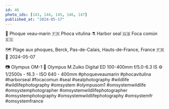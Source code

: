 ```yaml
---
id: 46
photo_ids: [143, 144, 145, 146, 147]
published_at: "2024-05-17"
---
```

🦭 
Phoque veau-marin 🇫🇷
Phoca vitulina ⚗️
Harbor seal 🇬🇧
Foca común 🇪🇸

🗺️ Plage aux phoques, Berck, Pas-de-Calais, Hauts-de-France, France 🇫🇷
📅 2024-05-07

📷 Olympus OM-1
🔭 Olympus M.Zuiko Digital ED 100-400mm f/5.0-6.3 IS
⚙️ 1/2500s - f6.3 - ISO 640 - 400mm
#phoqueveaumarin #phocavitulina #harborseal #focacomun #seal #sealphotography #wildlife #wildlifephotography #omsystem #olympusom1 #omsystemwildlife #omsystemphotographer #omsystemwildlifephotographer #omsystemphotography #omsystemwildlifephotography #omsystemfr #omsystemfrance